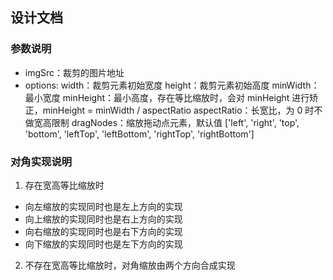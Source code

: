 ## 设计文档
### 参数说明
- imgSrc：裁剪的图片地址
- options: 
    width：裁剪元素初始宽度
    height：裁剪元素初始高度
    minWidth：最小宽度
    minHeight：最小高度，存在等比缩放时，会对 minHeight 进行矫正，minHeight  = minWidth / aspectRatio
    aspectRatio：长宽比，为 0 时不做宽高限制
    dragNodes：缩放拖动点元素，默认值 ['left', 'right', 'top', 'bottom', 'leftTop', 'leftBottom', 'rightTop', 'rightBottom']

### 对角实现说明
1. 存在宽高等比缩放时
- 向左缩放的实现同时也是左上方向的实现
- 向上缩放的实现同时也是右上方向的实现
- 向右缩放的实现同时也是右下方向的实现
- 向下缩放的实现同时也是左下方向的实现
2. 不存在宽高等比缩放时，对角缩放由两个方向合成实现

<!-- TODO:因为 border 不能为小数，所以需要做一个取整操作 -->